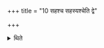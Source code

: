 +++
title = "10 सहश्च सहस्यश्चेति द्वे"

+++

<details><summary>थिते</summary>

सहश्च सहस्यश्चेति द्वे ऋतव्ये समानतयादेवते १०
</details>
